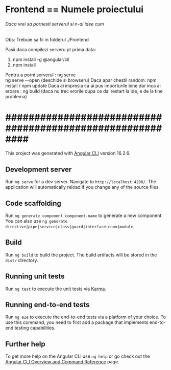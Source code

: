 # Frontend  == Numele proiectului

###### Daca vrei sa pornesti serverul si n-ai idee cum ######
Obs: Trebuie sa fii in folderul ./Frontend

Pasii daca compilezi serveru pt prima data:
1. npm install -g @angular/cli
2. npm install 

Pentru a porni serverul : ng serve  
                          ng serve --open (deschide si browseru)
Daca apar chestii random: npm install / npm update
Daca ai impresia ca ai pus importurile bine dar inca ai eroare : ng build (daca nu trec erorile dupa ce dai restart la ide, e de la tine problema)


# ########################################################## # 

This project was generated with [Angular CLI](https://github.com/angular/angular-cli) version 16.2.6.

## Development server

Run `ng serve` for a dev server. Navigate to `http://localhost:4200/`. The application will automatically reload if you change any of the source files.

## Code scaffolding

Run `ng generate component component-name` to generate a new component. You can also use `ng generate directive|pipe|service|class|guard|interface|enum|module`.

## Build

Run `ng build` to build the project. The build artifacts will be stored in the `dist/` directory.

## Running unit tests

Run `ng test` to execute the unit tests via [Karma](https://karma-runner.github.io).

## Running end-to-end tests

Run `ng e2e` to execute the end-to-end tests via a platform of your choice. To use this command, you need to first add a package that implements end-to-end testing capabilities.

## Further help

To get more help on the Angular CLI use `ng help` or go check out the [Angular CLI Overview and Command Reference](https://angular.io/cli) page.



